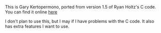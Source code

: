 This is Gary Kertopermono, ported from version 1.5 of Ryan Holtz's C code. You can find it online [here](http://retrocheater.multiverseworks.com/acuc2/index.php?mod=generator)

I don't plan to use this, but I may if I have problems with the C code. It also has extra features I want to use.
